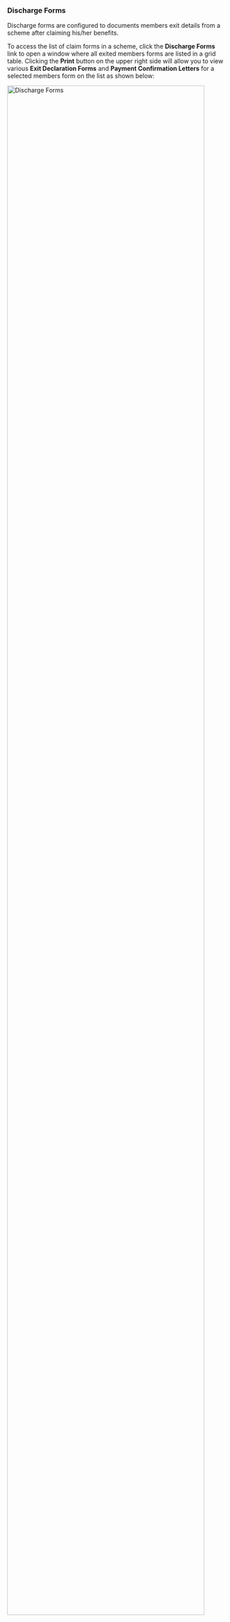 ### Discharge Forms

Discharge forms are configured to documents members exit details from a scheme after claiming his/her benefits.

To access the list of claim forms in a scheme, click the **Discharge Forms** link to open a window where all exited members forms are listed in a grid table. Clicking the **Print** button on the upper right side will allow you to view various **Exit Declaration Forms** and **Payment Confirmation Letters** for a selected members form on the list as shown below:

<img  alt="Discharge Forms" width="95%" height="auto"  class="center"  src="../media3/contri27.png"> 
